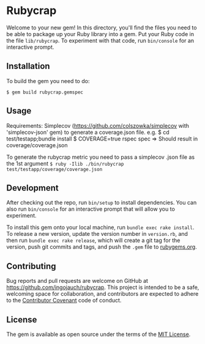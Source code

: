 # Rubycrap

Welcome to your new gem! In this directory, you'll find the files you need to be able to package up your Ruby library into a gem. Put your Ruby code in the file `lib/rubycrap`. To experiment with that code, run `bin/console` for an interactive prompt.


## Installation


To build the gem you need to do:

	$ gem build rubycrap.gemspec

## Usage

Requirements: Simplecov (https://github.com/colszowka/simplecov with 'simplecov-json' gem) to generate a coverage.json file.
e.g.
	$ cd test/testapp;bundle install
	$ COVERAGE=true rspec spec
	=> Should result in coverage/coverage.json

To generate the rubycrap metric you need to pass a simplecov .json file as the 1st argument
``$ ruby -Ilib ./bin/rubycrap test/testapp/coverage/coverage.json``


## Development

After checking out the repo, run `bin/setup` to install dependencies. You can also run `bin/console` for an interactive prompt that will allow you to experiment.

To install this gem onto your local machine, run `bundle exec rake install`. To release a new version, update the version number in `version.rb`, and then run `bundle exec rake release`, which will create a git tag for the version, push git commits and tags, and push the `.gem` file to [rubygems.org](https://rubygems.org).

## Contributing

Bug reports and pull requests are welcome on GitHub at https://github.com/ingojauch/rubycrap. This project is intended to be a safe, welcoming space for collaboration, and contributors are expected to adhere to the [Contributor Covenant](contributor-covenant.org) code of conduct.


## License

The gem is available as open source under the terms of the [MIT License](http://opensource.org/licenses/MIT).
